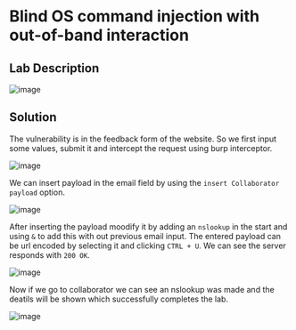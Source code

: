 # Blind OS command injection with out-of-band interaction

## Lab Description

![image](https://github.com/KVNuhman/Web-Security-Lab/assets/46161259/8757fbd8-b6f8-4f64-a17c-1c9dc091ad47)

## Solution

The vulnerability is in the feedback form of the website. So we first input some values, submit it and intercept the request using burp interceptor.

![image](https://github.com/KVNuhman/Web-Security-Lab/assets/46161259/f501d905-75b8-447e-96b9-4266ad99bccc)

We can insert payload in the email field by using the `insert Collaborator payload` option.

![image](https://github.com/KVNuhman/Web-Security-Lab/assets/46161259/dd890397-1f40-48ae-aad1-4c2870b8ce4d)

After inserting the payload moodify it by adding an `nslookup` in the start and using `&` to add this with out previous email input. The entered payload can be url encoded by selecting it and clicking `CTRL + U`. We can see the server responds with `200 OK`.

![image](https://github.com/KVNuhman/Web-Security-Lab/assets/46161259/582d0944-2549-4712-8014-6734d23efdc1)

Now if we go to collaborator we can see an nslookup was made and the deatils will be shown which successfully completes the lab.

![image](https://github.com/KVNuhman/Web-Security-Lab/assets/46161259/bfdd32b5-6423-4c64-9aab-7690a08d27be)
